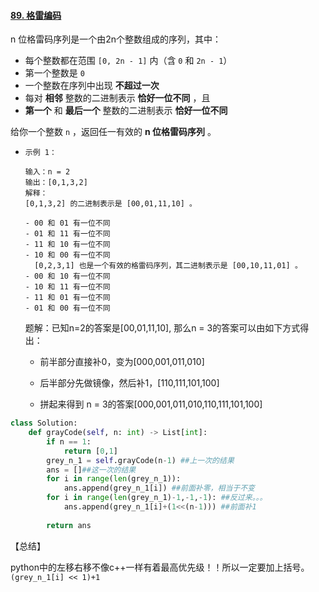 #### [89. 格雷编码](https://leetcode-cn.com/problems/gray-code/)

n 位格雷码序列是一个由2n个整数组成的序列，其中：

- 每个整数都在范围 `[0, 2n - 1]` 内（含 `0` 和 `2n - 1`）
- 第一个整数是 `0`
- 一个整数在序列中出现 **不超过一次**
- 每对 **相邻** 整数的二进制表示 **恰好一位不同** ，且
- **第一个** 和 **最后一个** 整数的二进制表示 **恰好一位不同**

给你一个整数 `n` ，返回任一有效的 **n 位格雷码序列** 。

- ```
  示例 1：
  
  输入：n = 2
  输出：[0,1,3,2]
  解释：
  [0,1,3,2] 的二进制表示是 [00,01,11,10] 。
  
  - 00 和 01 有一位不同
  - 01 和 11 有一位不同
  - 11 和 10 有一位不同
  - 10 和 00 有一位不同
    [0,2,3,1] 也是一个有效的格雷码序列，其二进制表示是 [00,10,11,01] 。
  - 00 和 10 有一位不同
  - 10 和 11 有一位不同
  - 11 和 01 有一位不同
  - 01 和 00 有一位不同
  ```

  题解：已知n=2的答案是[00,01,11,10], 那么n = 3的答案可以由如下方式得出：

  - 前半部分直接补0，变为[000,001,011,010]
  - 后半部分先做镜像，然后补1，[110,111,101,100]

  - 拼起来得到 n = 3的答案[000,001,011,010,110,111,101,100]

```python
class Solution:
    def grayCode(self, n: int) -> List[int]:
        if n == 1:
            return [0,1]
        grey_n_1 = self.grayCode(n-1) ##上一次的结果
        ans = []##这一次的结果
        for i in range(len(grey_n_1)):
            ans.append(grey_n_1[i]) ##前面补零，相当于不变
        for i in range(len(grey_n_1)-1,-1,-1): ##反过来。。。
            ans.append(grey_n_1[i]+(1<<(n-1))) ##前面补1
            
        return ans
```

【总结】

python中的左移右移不像c++一样有着最高优先级！！所以一定要加上括号。`(grey_n_1[i] << 1)+1`
